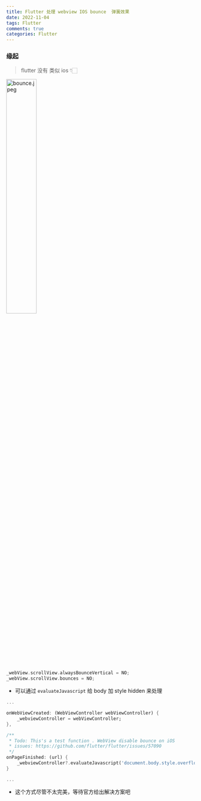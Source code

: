 ```yaml
---
title: Flutter 处理 webview IOS bounce  弹簧效果
date: 2022-11-04
tags: Flutter
comments: true
categories: Flutter
---
```




### 缘起
> flutter 没有 类似 ios 👇🏻

<img src="https://s2.loli.net/2022/11/04/smGNQAh9URx7gbK.jpg" alt="bounce.jpeg" width="40%" />

```swift
_webView.scrollView.alwaysBounceVertical = NO;
_webView.scrollView.bounces = NO;
```

- 可以通过 `evaluateJavascript` 给 body 加 style hidden 来处理

```dart
...

onWebViewCreated: (WebViewController webViewController) {
    _webviewController = webViewController;
},

/**
 * Todo: This's a test function . WebView disable bounce on iOS 
 * issues: https://github.com/flutter/flutter/issues/57090
 */
onPageFinished: (url) {
    _webviewController?.evaluateJavascript('document.body.style.overflow = \'hidden\';');
}

...

```

- 这个方式尽管不太完美，等待官方给出解决方案吧